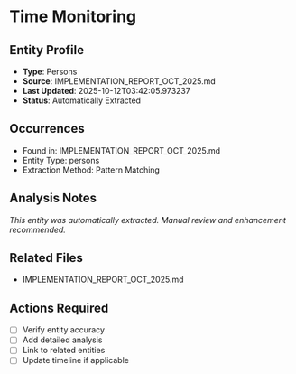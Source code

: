 # Time Monitoring

## Entity Profile
- **Type**: Persons
- **Source**: IMPLEMENTATION_REPORT_OCT_2025.md
- **Last Updated**: 2025-10-12T03:42:05.973237
- **Status**: Automatically Extracted

## Occurrences
- Found in: IMPLEMENTATION_REPORT_OCT_2025.md
- Entity Type: persons
- Extraction Method: Pattern Matching

## Analysis Notes
*This entity was automatically extracted. Manual review and enhancement recommended.*

## Related Files
- IMPLEMENTATION_REPORT_OCT_2025.md

## Actions Required
- [ ] Verify entity accuracy
- [ ] Add detailed analysis
- [ ] Link to related entities
- [ ] Update timeline if applicable
